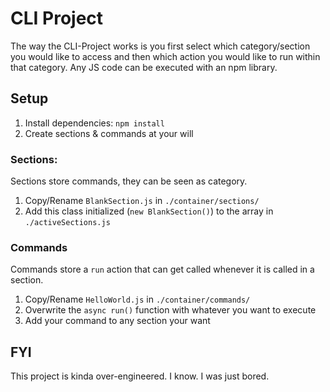 # CLI Project

The way the CLI-Project works is you first select which category/section you would like to access and then which action you would like to run within that category. Any JS code can be executed with an npm library.

## Setup
1. Install dependencies: `npm install`
1. Create sections & commands at your will

### Sections:

Sections store commands, they can be seen as category. 
1. Copy/Rename `BlankSection.js` in `./container/sections/`
2. Add this class initialized (`new BlankSection()`) to the array in `./activeSections.js`

### Commands

Commands store a `run` action that can get called whenever it is called in a section.
1. Copy/Rename `HelloWorld.js` in `./container/commands/`
2. Overwrite the `async run()` function with whatever you want to execute
3. Add your command to any section your want

## FYI
This project is kinda over-engineered. I know. I was just bored.
